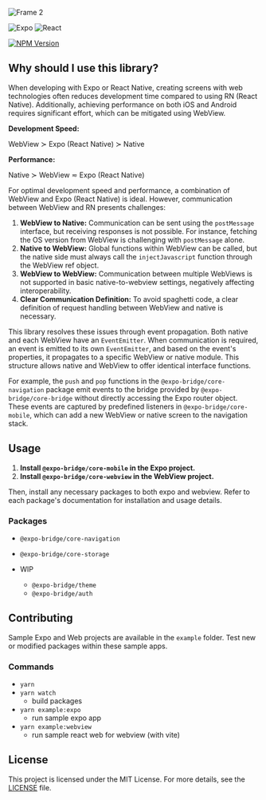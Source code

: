 ![Frame 2](https://github.com/dividenconquer/expo-bridge/assets/47938592/11f7be72-e0a2-4204-a211-463f0a46194c)

![Expo](https://img.shields.io/badge/expo-1C1E24?style=for-the-badge&logo=expo&logoColor=#D04A37)
![React](https://img.shields.io/badge/react-%2320232a.svg?style=for-the-badge&logo=react&logoColor=%2361DAFB)
  
[![NPM Version](https://img.shields.io/npm/v/@expo-bridge/core-mobile.svg?style=flat)]()

## Why should I use this library?

When developing with Expo or React Native, creating screens with web technologies often reduces development time compared to using RN (React Native). Additionally, achieving performance on both iOS and Android requires significant effort, which can be mitigated using WebView.

**Development Speed:**

WebView ≻ Expo (React Native) ≻ Native

**Performance:**

Native ≻ WebView ≂ Expo (React Native)

For optimal development speed and performance, a combination of WebView and Expo (React Native) is ideal. However, communication between WebView and RN presents challenges:

1. **WebView to Native:** Communication can be sent using the `postMessage` interface, but receiving responses is not possible. For instance, fetching the OS version from WebView is challenging with `postMessage` alone.
2. **Native to WebView:** Global functions within WebView can be called, but the native side must always call the `injectJavascript` function through the WebView ref object.
3. **WebView to WebView:** Communication between multiple WebViews is not supported in basic native-to-webview settings, negatively affecting interoperability.
4. **Clear Communication Definition:** To avoid spaghetti code, a clear definition of request handling between WebView and native is necessary.

This library resolves these issues through event propagation. Both native and each WebView have an `EventEmitter`. When communication is required, an event is emitted to its own `EventEmitter`, and based on the event's properties, it propagates to a specific WebView or native module. This structure allows native and WebView to offer identical interface functions.

For example, the `push` and `pop` functions in the `@expo-bridge/core-navigation` package emit events to the bridge provided by `@expo-bridge/core-bridge` without directly accessing the Expo router object. These events are captured by predefined listeners in `@expo-bridge/core-mobile`, which can add a new WebView or native screen to the navigation stack.

## Usage

1. **Install `@expo-bridge/core-mobile` in the Expo project.**
2. **Install `@expo-bridge/core-webview` in the WebView project.**

Then, install any necessary packages to both expo and webview. Refer to each package's documentation for installation and usage details.

### Packages

- `@expo-bridge/core-navigation`
- `@expo-bridge/core-storage`

- WIP
  - `@expo-bridge/theme`
  - `@expo-bridge/auth`

## Contributing

Sample Expo and Web projects are available in the `example` folder. Test new or modified packages within these sample apps.

### Commands

- `yarn`
- `yarn watch`
  - build packages
- `yarn example:expo`
  - run sample expo app
- `yarn example:webview`
  - run sample react web for webview (with vite)

## License

This project is licensed under the MIT License. For more details, see the [LICENSE](./LICENSE) file.
